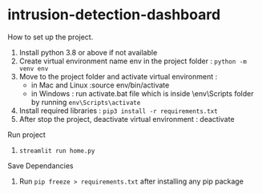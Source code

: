 # intrusion-detection-dashboard

How to set up the project.

1. Install python 3.8 or above if not available
2. Create virtual environment name env in the project folder : `python -m venv env`
3. Move to the project folder and activate virtual environment :
   - in Mac and Linux :source env/bin/activate
   - in Windows : run activate.bat file which is inside \env\Scripts folder by running `env\Scripts\activate`
4. Install required libraries : `pip3 install -r requirements.txt`
5. After stop the project, deactivate virtual environment : deactivate

Run project

1. `streamlit run home.py`

Save Dependancies

1. Run `pip freeze > requirements.txt` after installing any pip package